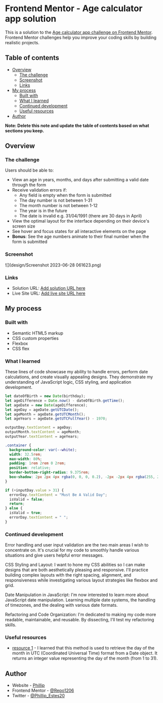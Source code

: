 # Frontend Mentor - Age calculator app solution

This is a solution to the [Age calculator app challenge on Frontend Mentor](https://www.frontendmentor.io/challenges/age-calculator-app-dF9DFFpj-Q). Frontend Mentor challenges help you improve your coding skills by building realistic projects.

## Table of contents

- [Overview](#overview)
  - [The challenge](#the-challenge)
  - [Screenshot](#screenshot)
  - [Links](#links)
- [My process](#my-process)
  - [Built with](#built-with)
  - [What I learned](#what-i-learned)
  - [Continued development](#continued-development)
  - [Useful resources](#useful-resources)
- [Author](#author)

**Note: Delete this note and update the table of contents based on what sections you keep.**

## Overview

### The challenge

Users should be able to:

- View an age in years, months, and days after submitting a valid date through the form
- Receive validation errors if:
  - Any field is empty when the form is submitted
  - The day number is not between 1-31
  - The month number is not between 1-12
  - The year is in the future
  - The date is invalid e.g. 31/04/1991 (there are 30 days in April)
- View the optimal layout for the interface depending on their device's screen size
- See hover and focus states for all interactive elements on the page
- **Bonus**: See the age numbers animate to their final number when the form is submitted

### Screenshot

![](design/Screenshot 2023-06-28 061623.png)

### Links

- Solution URL: [Add solution URL here](https://your-solution-url.com)
- Live Site URL: [Add live site URL here](https://your-live-site-url.com)

## My process

### Built with

- Semantic HTML5 markup
- CSS custom properties
- Flexbox
- CSS flex

### What I learned

These lines of code showcase my ability to handle errors, perform date calculations, and create visually appealing designs. They demonstrate my understanding of JavaScript logic, CSS styling, and application development.

```js
let dateOfBirth = new Date(birthday);
let ageDifference = Date.now() - dateOfBirth.getTime();
let ageDate = new Date(ageDifference);
let ageDay = ageDate.getUTCDate();
let ageMonth = ageDate.getUTCMonth();
let ageYears = ageDate.getUTCFullYear() - 1970;

outputDay.textContent = ageDay;
outputMonth.textContent = ageMonth;
outputYear.textContent = ageYears;
```

```css
.container {
  background-color: var(--white);
  width: 32.5rem;
  max-width: 80%;
  padding: 1rem 2rem 0 2rem;
  position: relative;
  border-bottom-right-radius: 9.375rem;
  box-shadow: 2px 2px 4px rgba(0, 0, 0, 0.2), -2px -2px 4px rgba(255, 255, 255, 0.4);
}
```

```js
if (+inputDay.value > 31) {
  errorDay.textContent = "Must Be A Valid Day";
  isValid = false;
  return;
} else {
  isValid = true;
  errorDay.textContent = " ";
}
```

### Continued development

Error handling and user input validation are the two main areas I wish to concentrate on. It's crucial for my code to smoothly handle various situations and give users helpful error messages.

CSS Styling and Layout: I want to hone my CSS abilities so I can make designs that are both aesthetically pleasing and responsive. I'll practice building complex layouts with the right spacing, alignment, and responsiveness while investigating various layout strategies like flexbox and grid.

Date Manipulation in JavaScript: I'm now interested to learn more about JavaScript date manipulation. Learning multiple date systems, the handling of timezones, and the dealing with various date formats.

Refactoring and Code Organization: I'm dedicated to making my code more readable, maintainable, and reusable. By dissecting, I'll test my refactoring skills.

### Useful resources

- [resource 1](https://www.w3schools.com/JSREF/jsref_getutcdate.asp) - I learned that this method is used to retrieve the day of the month in UTC (Coordinated Universal Time) format from a Date object. It returns an integer value representing the day of the month (from 1 to 31).

## Author

- Website - [Phillip](https://personal-site-puce-three.vercel.app/)
- Frontend Mentor - [@Repo1206](https://www.frontendmentor.io/profile/Repo1206)
- Twitter - [@Phillip_Estes20](https://twitter.com/Phillip_Estes20)
